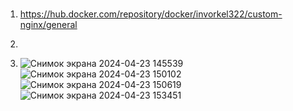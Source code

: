 # 
1) https://hub.docker.com/repository/docker/invorkel322/custom-nginx/general
2)

3) ![Снимок экрана 2024-04-23 145539](https://github.com/invorkel322/markdown-/assets/135625414/2b8402c8-8f56-4424-a6f9-cba74237edec)
![Снимок экрана 2024-04-23 150102](https://github.com/invorkel322/markdown-/assets/135625414/f008b6b2-49fa-4c56-8438-1fc2687a98c4)
![Снимок экрана 2024-04-23 150619](https://github.com/invorkel322/markdown-/assets/135625414/541c64fd-a292-4505-a00a-e825c35c5ee8)
![Снимок экрана 2024-04-23 153451](https://github.com/invorkel322/markdown-/assets/135625414/11c27f72-ee22-4a2d-a59c-574bae01b15a)
